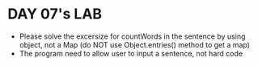 # DAY 07's LAB
* Please solve the excersize for countWords in the sentence by using object, not a Map
(do NOT use Object.entries() method to get a map)
* The program need to allow user to input a sentence, not hard code
